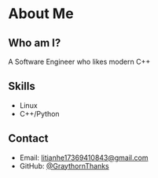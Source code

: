 # About Me

## Who am I?

A Software Engineer who likes modern C++

## Skills

- Linux
- C++/Python

## Contact

- Email: litianhe17369410843@gmail.com
- GitHub: [@GraythornThanks](https://github.com/GraythornThanks)